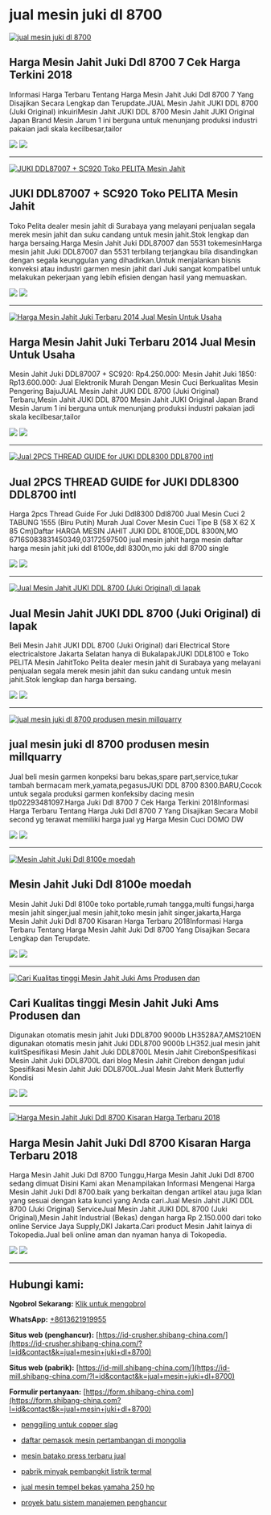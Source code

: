 # jual mesin juki dl 8700

<a href="https://swt.shibang-china.com/?l=id&img&k=jual+mesin+juki+dl+8700" target="_blank">![jual mesin juki dl 8700](http://static.shibang-china.com/all-800x300/428.jpg)</a>

## Harga Mesin Jahit Juki Ddl 8700 7 Cek Harga Terkini 2018
Informasi Harga Terbaru Tentang Harga Mesin Jahit Juki Ddl 8700 7 Yang Disajikan Secara Lengkap dan Terupdate.JUAL Mesin Jahit JUKI DDL 8700 (Juki Original) inkuiriMesin Jahit JUKI DDL 8700 Mesin Jahit JUKI Original Japan Brand Mesin Jarum 1 ini berguna untuk menunjang produksi industri pakaian jadi skala kecilbesar,tailor


<a href="https://whatsapp.shibangsoft.com/WhatsApp.php" target="_blank" title="WhatsApp">![](http://static.shibang-china.com/icon/whatsapp.png)</a> <a href="https://swt.shibang-china.com/?l=id&icon&k=jual+mesin+juki+dl+8700" target="_blank">![](http://static.shibang-china.com/icon/chat-id.png)</a>

---

<a href="https://swt.shibang-china.com/?l=id&img&k=jual+mesin+juki+dl+8700" target="_blank">![JUKI DDL87007 + SC920 Toko PELITA Mesin Jahit](http://static.shibang-china.com/all-800x300/1226.jpg)</a>

## JUKI DDL87007 + SC920 Toko PELITA Mesin Jahit
Toko Pelita dealer mesin jahit di Surabaya yang melayani penjualan segala merek mesin jahit dan suku candang untuk mesin jahit.Stok lengkap dan harga bersaing.Harga Mesin Jahit Juki DDL87007 dan 5531 tokemesinHarga mesin jahit Juki DDL87007 dan 5531 terbilang terjangkau bila disandingkan dengan segala keunggulan yang dihadirkan.Untuk menjalankan bisnis konveksi atau industri garmen mesin jahit dari Juki sangat kompatibel untuk melakukan pekerjaan yang lebih efisien dengan hasil yang memuaskan.


<a href="https://whatsapp.shibangsoft.com/WhatsApp.php" target="_blank" title="WhatsApp">![](http://static.shibang-china.com/icon/whatsapp.png)</a> <a href="https://swt.shibang-china.com/?l=id&icon&k=jual+mesin+juki+dl+8700" target="_blank">![](http://static.shibang-china.com/icon/chat-id.png)</a>

---

<a href="https://swt.shibang-china.com/?l=id&img&k=jual+mesin+juki+dl+8700" target="_blank">![Harga Mesin Jahit Juki Terbaru 2014 Jual Mesin Untuk Usaha](http://static.shibang-china.com/all-800x300/792.jpg)</a>

## Harga Mesin Jahit Juki Terbaru 2014 Jual Mesin Untuk Usaha
Mesin Jahit Juki DDL87007 + SC920: Rp4.250.000: Mesin Jahit Juki 1850: Rp13.600.000: Jual Elektronik Murah Dengan Mesin Cuci Berkualitas Mesin Pengering BajuJUAL Mesin Jahit JUKI DDL 8700 (Juki Original) Terbaru,Mesin Jahit JUKI DDL 8700 Mesin Jahit JUKI Original Japan Brand Mesin Jarum 1 ini berguna untuk menunjang produksi industri pakaian jadi skala kecilbesar,tailor


<a href="https://whatsapp.shibangsoft.com/WhatsApp.php" target="_blank" title="WhatsApp">![](http://static.shibang-china.com/icon/whatsapp.png)</a> <a href="https://swt.shibang-china.com/?l=id&icon&k=jual+mesin+juki+dl+8700" target="_blank">![](http://static.shibang-china.com/icon/chat-id.png)</a>

---

<a href="https://swt.shibang-china.com/?l=id&img&k=jual+mesin+juki+dl+8700" target="_blank">![Jual 2PCS THREAD GUIDE for JUKI DDL8300 DDL8700 intl](http://static.shibang-china.com/all-800x300/1222.jpg)</a>

## Jual 2PCS THREAD GUIDE for JUKI DDL8300 DDL8700 intl
Harga 2pcs Thread Guide For Juki Ddl8300 Ddl8700 Jual Mesin Cuci 2 TABUNG 1555 (Biru Putih) Murah Jual Cover Mesin Cuci Tipe B (58 X 62 X 85 Cm)Daftar HARGA MESIN JAHIT JUKI DDL 8100E,DDL 8300N,MO 6716S083831450349,03172597500 jual mesin jahit harga mesin daftar harga mesin jahit juki ddl 8100e,ddl 8300n,mo juki ddl 8700 single


<a href="https://whatsapp.shibangsoft.com/WhatsApp.php" target="_blank" title="WhatsApp">![](http://static.shibang-china.com/icon/whatsapp.png)</a> <a href="https://swt.shibang-china.com/?l=id&icon&k=jual+mesin+juki+dl+8700" target="_blank">![](http://static.shibang-china.com/icon/chat-id.png)</a>

---

<a href="https://swt.shibang-china.com/?l=id&img&k=jual+mesin+juki+dl+8700" target="_blank">![Jual Mesin Jahit JUKI DDL 8700 (Juki Original) di lapak](http://static.shibang-china.com/all-800x300/159.jpg)</a>

## Jual Mesin Jahit JUKI DDL 8700 (Juki Original) di lapak
Beli Mesin Jahit JUKI DDL 8700 (Juki Original) dari Electrical Store electricalstore Jakarta Selatan hanya di BukalapakJUKI DDL8100 e Toko PELITA Mesin JahitToko Pelita dealer mesin jahit di Surabaya yang melayani penjualan segala merek mesin jahit dan suku candang untuk mesin jahit.Stok lengkap dan harga bersaing.


<a href="https://whatsapp.shibangsoft.com/WhatsApp.php" target="_blank" title="WhatsApp">![](http://static.shibang-china.com/icon/whatsapp.png)</a> <a href="https://swt.shibang-china.com/?l=id&icon&k=jual+mesin+juki+dl+8700" target="_blank">![](http://static.shibang-china.com/icon/chat-id.png)</a>

---

<a href="https://swt.shibang-china.com/?l=id&img&k=jual+mesin+juki+dl+8700" target="_blank">![jual mesin juki dl 8700 produsen mesin millquarry](http://static.shibang-china.com/all-800x300/196.jpg)</a>

## jual mesin juki dl 8700 produsen mesin millquarry
Jual beli mesin garmen konpeksi baru bekas,spare part,service,tukar tambah bermacam merk,yamata,pegasusJUKI DDL 8700 8300.BARU,Cocok untuk segala produksi garmen konfeksiby dacing mesin tlp02293481097.Harga Juki Ddl 8700 7 Cek Harga Terkini 2018Informasi Harga Terbaru Tentang Harga Juki Ddl 8700 7 Yang Disajikan Secara Mobil second yg terawat memiliki harga jual yg Harga Mesin Cuci DOMO DW


<a href="https://whatsapp.shibangsoft.com/WhatsApp.php" target="_blank" title="WhatsApp">![](http://static.shibang-china.com/icon/whatsapp.png)</a> <a href="https://swt.shibang-china.com/?l=id&icon&k=jual+mesin+juki+dl+8700" target="_blank">![](http://static.shibang-china.com/icon/chat-id.png)</a>

---

<a href="https://swt.shibang-china.com/?l=id&img&k=jual+mesin+juki+dl+8700" target="_blank">![Mesin Jahit Juki Ddl 8100e moedah](http://static.shibang-china.com/all-800x300/842.jpg)</a>

## Mesin Jahit Juki Ddl 8100e moedah
Mesin Jahit Juki Ddl 8100e toko portable,rumah tangga,multi fungsi,harga mesin jahit singer,jual mesin jahit,toko mesin jahit singer,jakarta,Harga Mesin Jahit Juki Ddl 8700 Kisaran Harga Terbaru 2018Informasi Harga Terbaru Tentang Harga Mesin Jahit Juki Ddl 8700 Yang Disajikan Secara Lengkap dan Terupdate.


<a href="https://whatsapp.shibangsoft.com/WhatsApp.php" target="_blank" title="WhatsApp">![](http://static.shibang-china.com/icon/whatsapp.png)</a> <a href="https://swt.shibang-china.com/?l=id&icon&k=jual+mesin+juki+dl+8700" target="_blank">![](http://static.shibang-china.com/icon/chat-id.png)</a>

---

<a href="https://swt.shibang-china.com/?l=id&img&k=jual+mesin+juki+dl+8700" target="_blank">![Cari Kualitas tinggi Mesin Jahit Juki Ams Produsen dan](http://static.shibang-china.com/all-800x300/142.jpg)</a>

## Cari Kualitas tinggi Mesin Jahit Juki Ams Produsen dan
Digunakan otomatis mesin jahit Juki DDL8700 9000b LH3528A7,AMS210EN digunakan otomatis mesin jahit Juki DDL8700 9000b LH352.jual mesin jahit kulitSpesifikasi Mesin Jahit Juki DDL8700L Mesin Jahit CirebonSpesifikasi Mesin Jahit Juki DDL8700L dari blog Mesin Jahit Cirebon dengan judul Spesifikasi Mesin Jahit Juki DDL8700L.Jual Mesin Jahit Merk Butterfly Kondisi


<a href="https://whatsapp.shibangsoft.com/WhatsApp.php" target="_blank" title="WhatsApp">![](http://static.shibang-china.com/icon/whatsapp.png)</a> <a href="https://swt.shibang-china.com/?l=id&icon&k=jual+mesin+juki+dl+8700" target="_blank">![](http://static.shibang-china.com/icon/chat-id.png)</a>

---

<a href="https://swt.shibang-china.com/?l=id&img&k=jual+mesin+juki+dl+8700" target="_blank">![Harga Mesin Jahit Juki Ddl 8700 Kisaran Harga Terbaru 2018](http://static.shibang-china.com/all-800x300/1041.jpg)</a>

## Harga Mesin Jahit Juki Ddl 8700 Kisaran Harga Terbaru 2018
Harga Mesin Jahit Juki Ddl 8700 Tunggu,Harga Mesin Jahit Juki Ddl 8700 sedang dimuat Disini Kami akan Menampilakan Informasi Mengenai Harga Mesin Jahit Juki Ddl 8700.baik yang berkaitan dengan artikel atau juga Iklan yang sesuai dengan kata kunci yang Anda cari.Jual Mesin Jahit JUKI DDL 8700 (Juki Original) ServiceJual Mesin Jahit JUKI DDL 8700 (Juki Original),Mesin Jahit Industrial (Bekas) dengan harga Rp 2.150.000 dari toko online Service Jaya Supply,DKI Jakarta.Cari product Mesin Jahit lainya di Tokopedia.Jual beli online aman dan nyaman hanya di Tokopedia.


<a href="https://whatsapp.shibangsoft.com/WhatsApp.php" target="_blank" title="WhatsApp">![](http://static.shibang-china.com/icon/whatsapp.png)</a> <a href="https://swt.shibang-china.com/?l=id&icon&k=jual+mesin+juki+dl+8700" target="_blank">![](http://static.shibang-china.com/icon/chat-id.png)</a>

---
## Hubungi kami:

**Ngobrol Sekarang:** [Klik untuk mengobrol](https://swt.shibang-china.com?l=id&contact&k=jual+mesin+juki+dl+8700)

**WhatsApp:**  [+8613621919955](https://whatsapp.shibangsoft.com/WhatsApp.php)

**Situs web (penghancur):** [https://id-crusher.shibang-china.com/](https://id-crusher.shibang-china.com/?l=id&contact&k=jual+mesin+juki+dl+8700)

**Situs web (pabrik):** [https://id-mill.shibang-china.com/](https://id-mill.shibang-china.com/?l=id&contact&k=jual+mesin+juki+dl+8700)

**Formulir pertanyaan:** [https://form.shibang-china.com](https://form.shibang-china.com?l=id&contact&k=jual+mesin+juki+dl+8700)

* [penggiling untuk copper slag](../37/penggiling%20untuk%20copper%20slag.md)

* [daftar pemasok mesin pertambangan di mongolia](../36/daftar%20pemasok%20mesin%20pertambangan%20di%20mongolia.md)

* [mesin batako press terbaru jual](../40/mesin%20batako%20press%20terbaru%20jual.md)

* [pabrik minyak pembangkit listrik termal](../40/pabrik%20minyak%20pembangkit%20listrik%20termal.md)

* [jual mesin tempel bekas yamaha 250 hp](../38/jual%20mesin%20tempel%20bekas%20yamaha%20250%20hp.md)

* [proyek batu sistem manajemen penghancur](../35/proyek%20batu%20sistem%20manajemen%20penghancur.md)